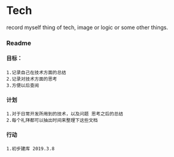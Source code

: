 # Tech
record myself thing of tech, image or logic or some other things.

### Readme


#### 目标：
    1.记录自己在技术方面的总结
    2.记录对技术方面的思考
    3.方便以后查阅
    
#### 计划
    1.对于日常开发所用到的技术，以及问题 思考之后的总结
    2.每个礼拜都可以抽出时间来整理下这些文档
    
#### 行动
    1.初步建库 2019.3.8
